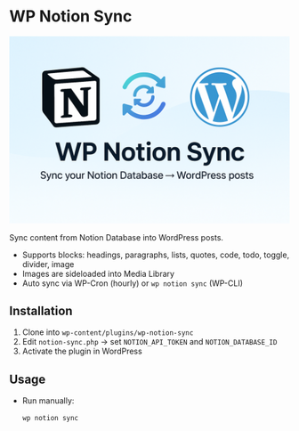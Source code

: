 # WP Notion Sync

![WP Notion Sync](assets/wp%20notion%20sync.png)

Sync content from Notion Database into WordPress posts.  
- Supports blocks: headings, paragraphs, lists, quotes, code, todo, toggle, divider, image  
- Images are sideloaded into Media Library  
- Auto sync via WP-Cron (hourly) or `wp notion sync` (WP-CLI)

## Installation
1. Clone into `wp-content/plugins/wp-notion-sync`
2. Edit `notion-sync.php` → set `NOTION_API_TOKEN` and `NOTION_DATABASE_ID`
3. Activate the plugin in WordPress

## Usage
- Run manually:  
  ```bash
  wp notion sync
